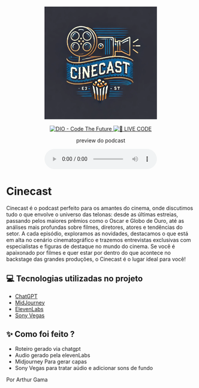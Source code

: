 <p align="center">
<img 
    src="./assets/Cinecast-logo.webp"
    width="300"
/>
</p>

<p align="center">
<a href="https://dio.me/">
    <img 
        src="https://img.shields.io/badge/DIO-Code_The_Future-28DA77?logo=youtube" 
        alt="DIO - Code The Future">
</a>
<a href="https://dio.me/">
<img 
    src="https://img.shields.io/badge/🔴_LIVE_CODE-FF5E72" 
    alt="🔴 LIVE CODE">
</a>
</p>

<p align="center">
    preview do podcast
</p>

<div align="center">
    <audio src="output/Cinecast-editado.MP3" controls title="Podcast editado"></audio>
</div>

# Cinecast

Cinecast é o podcast perfeito para os amantes do cinema, onde discutimos tudo o que envolve o universo das telonas: desde as últimas estreias, passando pelos maiores prêmios como o Oscar e Globo de Ouro, até as análises mais profundas sobre filmes, diretores, atores e tendências do setor. A cada episódio, exploramos as novidades, destacamos o que está em alta no cenário cinematográfico e trazemos entrevistas exclusivas com especialistas e figuras de destaque no mundo do cinema. Se você é apaixonado por filmes e quer estar por dentro do que acontece no backstage das grandes produções, o Cinecast é o lugar ideal para você!

## 💻 Tecnologias utilizadas no projeto

- [ChatGPT](https://chat.openai.com/) 
- [MidJourney](https://www.midjourney.com/app/)
- [ElevenLabs](https://beta.elevenlabs.io/)
- [Sony Vegas](https://filmora.wondershare.net/pt-br/best-alternative-to-vegas-pro.html?gad_source=1&gclid=EAIaIQobChMIsLSnosPwigMVUyVECB3_dTgpEAAYASAAEgIltPD_BwE)

## ✨ Como foi feito ?

- Roteiro gerado via chatgpt
- Audio gerado pela elevenLabs
- Midjourney Para gerar capas
- Sony Vegas para tratar aúdio e adicionar sons de fundo

Por Arthur Gama
